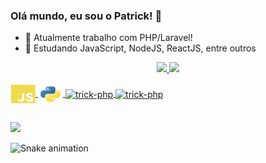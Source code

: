 ### Olá mundo, eu sou o Patrick! 👋 

- 🔭 Atualmente trabalho com PHP/Laravel!
- 🌱 Estudando JavaScript, NodeJS, ReactJS, entre outros

<div align="center">
  <a href="https://github.com/trickaugusto">
  <img height="180em" src="https://github-readme-stats.vercel.app/api?username=trickaugusto&show_icons=true&theme=dracula&include_all_commits=true&count_private=true"/>
  <img height="180em" src="https://github-readme-stats.vercel.app/api/top-langs/?username=trickaugusto&layout=compact&langs_count=7&theme=dracula"/>
</div>
<div style="display: inline_block"><br>
  <img align="center" alt="trick-Js" height="30" width="40" src="https://raw.githubusercontent.com/devicons/devicon/master/icons/javascript/javascript-plain.svg">
  <img align="center" alt="trick-Python" height="30" width="40" src="https://raw.githubusercontent.com/devicons/devicon/master/icons/python/python-original.svg">
  <img align="center" alt="trick-php" height="30" width="40" src="https://cdn.jsdelivr.net/gh/devicons/devicon/icons/php/php-plain.svg">
  <img align="center" alt="trick-php" height="30" width="40" src="https://cdn.jsdelivr.net/gh/devicons/devicon/icons/nodejs/nodejs-original-wordmark.svg"> 
</div>

  ##

  <div>
  <a href="https://www.linkedin.com/in/trickaugusto" target="_blank"><img src="https://img.shields.io/badge/-LinkedIn-%230077B5?style=for-the-badge&logo=linkedin&logoColor=white" target="_blank"></a> 
     
  ![Snake animation](https://github.com/trickaugusto/trickaugusto/blob/output/github-contribution-grid-snake.svg)

</div>
